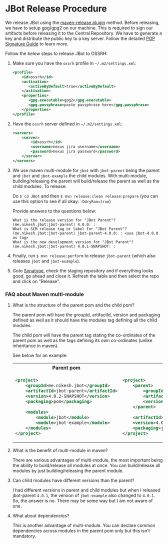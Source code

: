# JBot Release Procedure

We release JBot using the [maven-release plugin](http://central.sonatype.org/pages/apache-maven.html) method. Before 
releasing, we have to setup gpg/gpg2 on our machine. This is required to sign our artifacts before releasing it to the
Central Repository. We have to generate a key and distribute the public key to a key server. Follow the detailed 
[PGP Signature Guide](http://central.sonatype.org/pages/working-with-pgp-signatures.html) to learn more.

Follow the below steps to release JBot to OSSRH:

1. Make sure you have the `ossrh` profile in `~/.m2/settings.xml`:
    ```xml
    <profile>
        <id>ossrh</id>
        <activation>
           <activeByDefault>true</activeByDefault>
        </activation>
        <properties>
           <gpg.executable>gpg2</gpg.executable>
           <gpg.passphrase>paste passphrase here</gpg.passphrase>
        </properties>
    </profile>
    ```

2. Have the `ossrh` server defined in `~/.m2/settings.xml`:
    ```xml
    <servers>
        <server>
            <id>ossrh</id>
            <username>nexus jira username</username>
            <password>nexus jira password</password>
        </server>
    </servers>
    ```
    
3. We use maven multi-module for `jbot` with `jbot-parent` being the parent and `jbot` and `jbot-example` the child 
modules. With multi-module, building/releasing the parent will build/release the parent as well as the child modules.
To release:

    Do `$ cd JBot` and then `$ mvn release:clean release:prepare` (you can use this option to see if all okay: `-DdryRun=true`)
    
    Provide answers to the questions below:
    ```
    What is the release version for "JBot Parent"? (me.nikesh.jbot:jbot-parent) 4.0.0: : 
    What is SCM release tag or label for "JBot Parent"? (me.nikesh.jbot:jbot-parent) jbot-parent-4.0.0: : <use jbot-4.0.0 as tag> 
    What is the new development version for "JBot Parent"? (me.nikesh.jbot:jbot-parent) 4.0.1-SNAPSHOT: : 
    ```

4. Finally, run `$ mvn release:perform` to release `jbot-parent` (which also releases `jbot` and `jbot-example`).

5. Goto [Sonatype](https://oss.sonatype.org/index.html#stagingRepositories), check the staging repository and if 
everything looks good, go ahead and close it. Refresh the table and then select the repo and click on "Release".

### FAQ about Maven multi-module

1. What is the structure of the parent pom and the child pom?
    
    The parent pom will have the groupId, artifactId, version and packaging defined as well as it should have the 
    modules tag defining all the child modules.
    
    The child pom will have the parent tag stating the co-ordinates of the parent pom as well as the tags defining its
    own co-ordinates (unlike inheritance in maven).
    
    See below for an example:

    <table>
    <tr>
    <th> Parent pom </th>
    <th> Child pom </th>
    </tr>
    <tr>
    <td>
    
    ```xml
    <project>
        <groupId>me.nikesh.jbot</groupId>
        <artifactId>jbot-parent</artifactId>
        <version>4.0.2-SNAPSHOT</version>
        <packaging>pom</packaging>
        
        <modules>
            <module>jbot</module>
            <module>jbot-example</module>
        </modules>
    </project>
    ```
    
    </td>
    <td>
    
    ```xml
    <project>
        <parent>
            <groupId>me.nikesh.jbot</groupId>
            <artifactId>jbot-parent</artifactId>
            <version>4.0.2-SNAPSHOT</version>
        </parent>
        
        <artifactId>jbot</artifactId>
        <version>4.0.2-SNAPSHOT</version>
        <packaging>jar</packaging>
    </project>
    ```
    </td>
    </tr>
    </table>
    
2. What is the benefit of multi-module in maven?
    
    There are various advantages of multi-module, the most important being the ability to build/release all modules at
    once. You can build/release all modules by just building/releasing the parent module.
    
3. Can child modules have different versions than the parent?

    I had different versions in parent and child modules but when I released jbot-parent `4.0.1`, the version of
    `jbot-example` also changed to `4.0.1`. So, the answer is no. There may be some way but I am not aware of one.
    
4. What about dependencies?

    This is another advantage of multi-module. You can declare common dependencies across modules in the parent pom 
    only but this isn't mandatory.